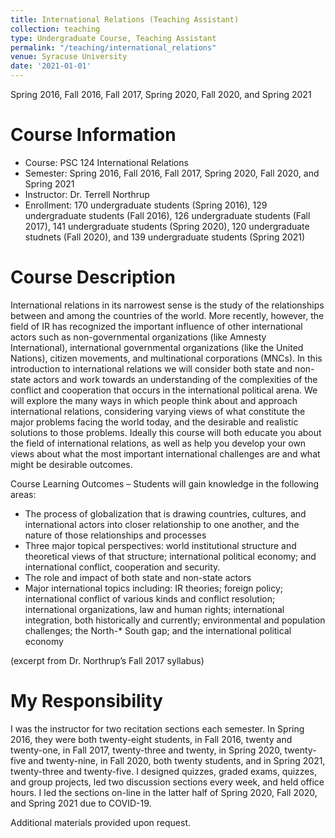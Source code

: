 ```yaml
---
title: International Relations (Teaching Assistant)
collection: teaching
type: Undergraduate Course, Teaching Assistant
permalink: "/teaching/international_relations"
venue: Syracuse University
date: '2021-01-01'
---
```


Spring 2016, Fall 2016, Fall 2017, Spring 2020, Fall 2020, and Spring 2021

Course Information
======
* Course: PSC 124 International Relations   
* Semester: Spring 2016, Fall 2016, Fall 2017, Spring 2020, Fall 2020, and Spring 2021
* Instructor: Dr. Terrell Northrup    
* Enrollment: 170 undergraduate students (Spring 2016), 129 undergraduate students (Fall 2016), 126 undergraduate students (Fall 2017), 141 undergraduate students (Spring 2020), 120 undergraduate studnets (Fall 2020), and 139 undergraduate students (Spring 2021)

Course Description
======
International relations in its narrowest sense is the study of the relationships between and among the countries of the world. More recently, however, the field of IR has recognized the important influence of other international actors such as non-governmental organizations (like Amnesty International), international governmental organizations (like the United Nations), citizen movements, and multinational corporations (MNCs). In this introduction to international relations we will consider both state and non-state actors and work towards an understanding of the complexities of the conflict and cooperation that occurs in the international political arena. We will explore the many ways in which people think about and approach international relations, considering varying views of what constitute the major problems facing the world today, and the desirable and realistic solutions to those problems. Ideally this course will both educate you about the field of international relations, as well as help you develop your own views about what the most important international challenges are and what might be desirable outcomes.       

Course Learning Outcomes – Students will gain knowledge in the following areas:

* The process of globalization that is drawing countries, cultures, and international actors into closer relationship to one another, and the nature of those relationships and processes
* Three major topical perspectives: world institutional structure and theoretical views of that structure; international political economy; and international conflict, cooperation and security.
* The role and impact of both state and non-state actors
* Major international topics including: IR theories; foreign policy; international conflict of various kinds and conflict resolution; international organizations, law and human rights; international integration, both historically and currently; environmental and population challenges; the North-* South gap; and the international political economy    

(excerpt from Dr. Northrup’s Fall 2017 syllabus)

My Responsibility
======
I was the instructor for two recitation sections each semester. In Spring 2016, they were both twenty-eight students, in Fall 2016, twenty and twenty-one, in Fall 2017, twenty-three and twenty, in Spring 2020, twenty-five and twenty-nine, in Fall 2020, both twenty students, and in Spring 2021, twenty-three and twenty-five. I designed quizzes, graded exams, quizzes, and group projects, led two discussion sections every week, and held office hours. I led the sections on-line in the latter half of Spring 2020, Fall 2020, and Spring 2021 due to COVID-19.


Additional materials provided upon request.
